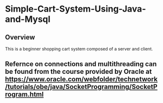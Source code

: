 # Simple-Cart-System-Using-Java-and-Mysql
## Overview
This is a beginner shopping cart system composed of a server and client.

## Refernce on connections and multithreading can be found from the course provided by Oracle at https://www.oracle.com/webfolder/technetwork/tutorials/obe/java/SocketProgramming/SocketProgram.html
